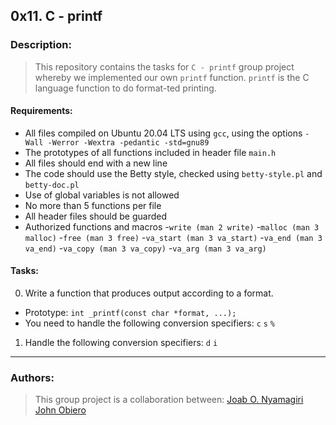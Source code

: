 ## 0x11. C - printf

### Description: 
> This repository contains the tasks for `C - printf` group project whereby we implemented our own `printf` function.
`printf` is the C language function to do format-ted printing.



#### Requirements:
* All files compiled on Ubuntu 20.04 LTS using `gcc`, using the options `-Wall -Werror -Wextra -pedantic -std=gnu89`
* The prototypes of all functions included in header file `main.h`
* All files should end with a new line
* The code should use the Betty style, checked using `betty-style.pl` and `betty-doc.pl`
* Use of global variables is not allowed
* No more than 5 functions per file
* All header files should be guarded
* Authorized functions and macros
	-`write (man 2 write)`
	-`malloc (man 3 malloc)`
	-`free (man 3 free)`
	-`va_start (man 3 va_start)`
	-`va_end (man 3 va_end)`
	-`va_copy (man 3 va_copy)`
	-`va_arg (man 3 va_arg)`

#### Tasks:
0. Write a function that produces output according to a format.
* Prototype: `int _printf(const char *format, ...);`
* You need to handle the following conversion specifiers: `c` `s` `%`

1. Handle the following conversion specifiers: `d` `i`




___

### Authors:

> This group project is a collaboration between:
 [Joab O. Nyamagiri](https://github.com/jonyamagiri) 
 [John Obiero](https://github.com/JohnObiero)

